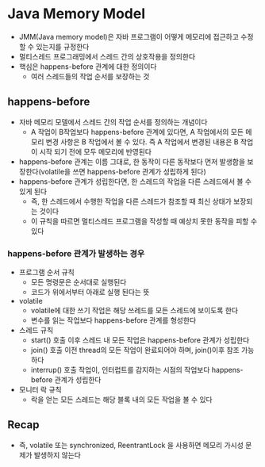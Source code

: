 # Java Memory Model

- JMM(Java memory model)은 자바 프로그램이 어떻게 메모리에 접근하고 수정할 수 있는지를 규정한다
- 멀티스레드 프로그래밍에서 스레드 간의 상호작용을 정의한다
- 핵심은 happens-before 관계에 대한 정의이다
  - 여러 스레드들의 작업 순서를 보장하는 것

## happens-before

- 자바 메모리 모델에서 스레드 간의 작업 순서를 정의하는 개념이다
  - A 작업이 B작업보다 happens-before 관계에 있다면, A 작업에서의 모든 메모리 변경 사항은 B 작업에서 볼 수 있다. 즉 A 작업에서 변경된 내용은 B 작업이 시작 되기 전에 모두 메모리에 반영된다
- happens-before 관계는 이름 그대로, 한 동작이 다른 동작보다 먼저 발생함을 보장한다(volatile을 쓰면 happens-before 관계가 성립하게 된다)
- happens-before 관계가 성립한다면, 한 스레드의 작업을 다른 스레드에서 볼 수 있게 된다
  - 즉, 한 스레드에서 수행한 작업을 다른 스레드가 참조할 때 최신 상태가 보장되는 것이다
  - 이 규칙을 따르면 멀티스레드 프로그램을 작성할 때 예상치 못한 동작을 피할 수 있다

### happens-before 관계가 발생하는 경우

- 프로그램 순서 규칙
  - 모든 명령문은 순서대로 실행된다
  - 코드가 위에서부터 아래로 실행 된다는 뜻
- volatile
  - volatile에 대한 쓰기 작업은 해당 쓰레드를 모든 스레드에 보이도록 한다
  - 변수를 읽는 작업보다 happens-before 관계를 형성한다
- 스레드 규칙
  - start() 호출 이후 스레드 내 모든 작업은 happens-before 관계가 성립한다
  - join() 호출 이전 thread의 모든 작업이 완료되어야 하며, join()이후 참조 가능하다
  - interrup() 호출 작업이, 인터럽트를 감지하는 시점의 작업보다 happens-before 관계가 성립한다
- 모니터 락 규칙
  - 락을 얻는 모든 스레드는 해당 블록 내의 모든 작업을 볼 수 있다

## Recap

- 즉, volatile 또는 synchronized, ReentrantLock 을 사용하면 메모리 가시성 문제가 발생하지 않는다